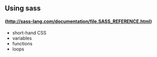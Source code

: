 ## Using sass
#### (http://sass-lang.com/documentation/file.SASS_REFERENCE.html)

- short-hand CSS
- variables 
- functions
- loops


